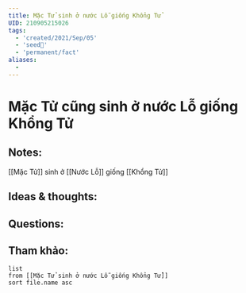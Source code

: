```yaml
---
title: Mặc Tử sinh ở nước Lỗ giống Khổng Tử
UID: 210905215026
tags:
  - 'created/2021/Sep/05'
  - 'seed🥜'
  - 'permanent/fact'
aliases:
  - 
---
```

# Mặc Tử cũng sinh ở nước Lỗ giống Khổng Tử

## Notes:
[[Mặc Tử]] sinh ở [[Nước Lỗ]] giống [[Khổng Tử]]

## Ideas & thoughts:

## Questions:


## Tham khảo:
```dataview
list
from [[Mặc Tử sinh ở nước Lỗ giống Khổng Tử]]
sort file.name asc
```